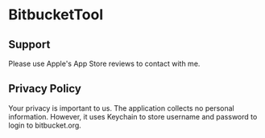 # BitbucketTool

## Support

Please use Apple's App Store reviews to contact with me.

## Privacy Policy

Your privacy is important to us. The application collects no personal information. However, it uses Keychain to store username and password to login to bitbucket.org.
